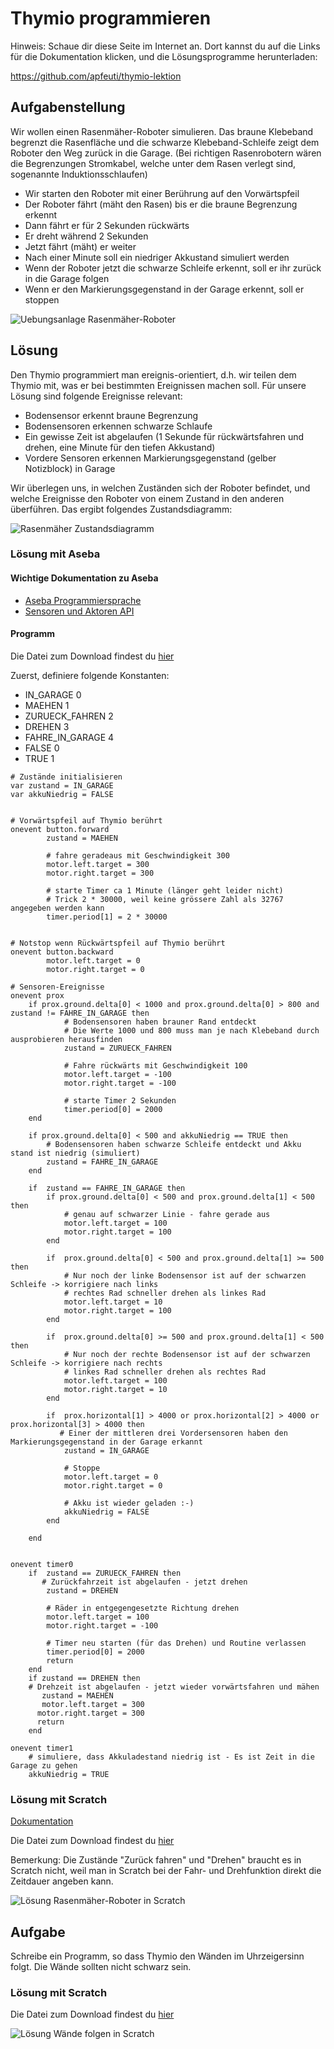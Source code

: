 # Thymio programmieren
Hinweis: Schaue dir diese Seite im Internet an. Dort kannst du auf die Links für die Dokumentation klicken,
und die Lösungsprogramme herunterladen:

https://github.com/apfeuti/thymio-lektion

## Aufgabenstellung
Wir wollen einen Rasenmäher-Roboter simulieren. Das braune Klebeband begrenzt die Rasenfläche und die schwarze
Klebeband-Schleife zeigt dem Roboter den Weg zurück in die Garage. (Bei richtigen Rasenrobotern wären die Begrenzungen
Stromkabel, welche unter dem Rasen verlegt sind, sogenannte Induktionsschlaufen)
- Wir starten den Roboter mit einer Berührung auf den Vorwärtspfeil
- Der Roboter fährt (mäht den Rasen) bis er die braune Begrenzung erkennt
- Dann fährt er für 2 Sekunden rückwärts
- Er dreht während 2 Sekunden
- Jetzt fährt (mäht) er weiter
- Nach einer Minute soll ein niedriger Akkustand simuliert werden
- Wenn der Roboter jetzt die schwarze Schleife erkennt, soll er ihr zurück in die Garage folgen
- Wenn er den Markierungsgegenstand in der Garage erkennt, soll er stoppen

![Uebungsanlage Rasenmäher-Roboter](img/Uebungsanlage-Rasenmäher-Roboter.png)

## Lösung
Den Thymio programmiert man ereignis-orientiert, d.h. wir teilen dem Thymio mit, was er bei bestimmten Ereignissen machen soll.
Für unsere Lösung sind folgende Ereignisse relevant:
- Bodensensor erkennt braune Begrenzung
- Bodensensoren erkennen schwarze Schlaufe
- Ein gewisse Zeit ist abgelaufen (1 Sekunde für rückwärtsfahren und drehen, eine Minute für den tiefen Akkustand)
- Vordere Sensoren erkennen Markierungsgegenstand (gelber Notizblock) in Garage

Wir überlegen uns, in welchen Zuständen sich der Roboter befindet, und welche Ereignisse den Roboter von einem Zustand
in den anderen überführen. Das ergibt folgendes Zustandsdiagramm:

![Rasenmäher Zustandsdiagramm](http://www.plantuml.com/plantuml/proxy?cache=no&src=https://raw.githubusercontent.com/apfeuti/thymio-lektion/main/uml/Rasenmaeher-Roboter-Zustandsdiagramm.iuml)

### Lösung mit Aseba
#### Wichtige Dokumentation zu Aseba
- [Aseba Programmiersprache](http://aseba.wikidot.com/de:asebalanguage)
- [Sensoren und Aktoren API](http://wiki.thymio.org/de:thymioapi)

#### Programm
Die Datei zum Download findest du [hier](src/aseba/rasenmäher-roboter.aesl)

Zuerst, definiere folgende Konstanten:
- IN_GARAGE 0
- MAEHEN 1
- ZURUECK_FAHREN 2
- DREHEN 3
- FAHRE_IN_GARAGE 4
- FALSE 0
- TRUE 1

```
# Zustände initialisieren
var zustand = IN_GARAGE
var akkuNiedrig = FALSE


# Vorwärtspfeil auf Thymio berührt
onevent button.forward
		zustand = MAEHEN
		
		# fahre geradeaus mit Geschwindigkeit 300
		motor.left.target = 300
		motor.right.target = 300
		
		# starte Timer ca 1 Minute (länger geht leider nicht)
		# Trick 2 * 30000, weil keine grössere Zahl als 32767 angegeben werden kann
		timer.period[1] = 2 * 30000
		
		
# Notstop wenn Rückwärtspfeil auf Thymio berührt
onevent button.backward
		motor.left.target = 0
		motor.right.target = 0

# Sensoren-Ereignisse
onevent prox
	if prox.ground.delta[0] < 1000 and prox.ground.delta[0] > 800 and zustand != FAHRE_IN_GARAGE then
			# Bodensensoren haben brauner Rand entdeckt
			# Die Werte 1000 und 800 muss man je nach Klebeband durch ausprobieren herausfinden
			zustand = ZURUECK_FAHREN
			
			# Fahre rückwärts mit Geschwindigkeit 100
			motor.left.target = -100
			motor.right.target = -100
			
			# starte Timer 2 Sekunden
			timer.period[0] = 2000
	end
	
	if prox.ground.delta[0] < 500 and akkuNiedrig == TRUE then
		# Bodensensoren haben schwarze Schleife entdeckt und Akku stand ist niedrig (simuliert)
		zustand = FAHRE_IN_GARAGE
	end
	
	if  zustand == FAHRE_IN_GARAGE then
	    if prox.ground.delta[0] < 500 and prox.ground.delta[1] < 500 then
	    	# genau auf schwarzer Linie - fahre gerade aus
	    	motor.left.target = 100
	    	motor.right.target = 100
	    end
	    
		if  prox.ground.delta[0] < 500 and prox.ground.delta[1] >= 500 then
			# Nur noch der linke Bodensensor ist auf der schwarzen Schleife -> korrigiere nach links
			# rechtes Rad schneller drehen als linkes Rad
			motor.left.target = 10
			motor.right.target = 100
		end
		
		if  prox.ground.delta[0] >= 500 and prox.ground.delta[1] < 500 then
			# Nur noch der rechte Bodensensor ist auf der schwarzen Schleife -> korrigiere nach rechts
			# linkes Rad schneller drehen als rechtes Rad
			motor.left.target = 100
			motor.right.target = 10
		end
		
		if  prox.horizontal[1] > 4000 or prox.horizontal[2] > 4000 or prox.horizontal[3] > 4000 then
		   # Einer der mittleren drei Vordersensoren haben den Markierungsgegenstand in der Garage erkannt
			zustand = IN_GARAGE
			
			# Stoppe
			motor.left.target = 0
			motor.right.target = 0
			
			# Akku ist wieder geladen :-)
			akkuNiedrig = FALSE
		end
			
	end
	
	
onevent timer0
	if  zustand == ZURUECK_FAHREN then
	   # Zurückfahrzeit ist abgelaufen - jetzt drehen
		zustand = DREHEN
		
		# Räder in entgegengesetzte Richtung drehen
		motor.left.target = 100
		motor.right.target = -100
		
		# Timer neu starten (für das Drehen) und Routine verlassen
		timer.period[0] = 2000
		return
	end
	if zustand == DREHEN then
	# Drehzeit ist abgelaufen - jetzt wieder vorwärtsfahren und mähen
	   zustand = MAEHEN
	   motor.left.target = 300
	  motor.right.target = 300
	  return
	end	
	
onevent timer1
    # simuliere, dass Akkuladestand niedrig ist - Es ist Zeit in die Garage zu gehen
	akkuNiedrig = TRUE
```

### Lösung mit Scratch
[Dokumentation](https://www.thymio.org/de/programmieren/scratch/)

Die Datei zum Download findest du [hier](src/scratch/rasenmaeher-roboter.sb3)

Bemerkung: Die Zustände "Zurück fahren" und "Drehen" braucht es in Scratch nicht, weil man in Scratch
bei der Fahr- und Drehfunktion direkt die Zeitdauer angeben kann.

![Lösung Rasenmäher-Roboter in Scratch](img/rasenmäher-roboter-scratch.png)

## Aufgabe
Schreibe ein Programm, so dass Thymio den Wänden im Uhrzeigersinn folgt. Die Wände sollten nicht schwarz sein.

### Lösung mit Scratch
Die Datei zum Download findest du [hier](src/scratch/waende-folgen.sb3)

![Lösung Wände folgen in Scratch](img/wände-folgen-scratch.png)
